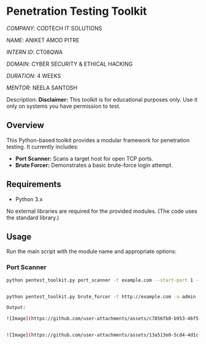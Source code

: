 # Penetration Testing Toolkit

*COMPANY*: CODTECH IT SOLUTIONS

*NAME*: ANIKET AMOD PITRE

*INTERN ID*: CT08QWA

*DOMAIN*: CYBER SECURITY & ETHICAL HACKING

*DURATION*: 4 WEEKS

*MENTOR*: NEELA SANTOSH


Description:
**Disclaimer:** This toolkit is for educational purposes only. Use it only on systems you have permission to test.

## Overview

This Python-based toolkit provides a modular framework for penetration testing. It currently includes:
- **Port Scanner:** Scans a target host for open TCP ports.
- **Brute Forcer:** Demonstrates a basic brute-force login attempt.

## Requirements

- Python 3.x

No external libraries are required for the provided modules. (The code uses the standard library.)

## Usage

Run the main script with the module name and appropriate options:

### Port Scanner

```bash
python pentest_toolkit.py port_scanner -t example.com --start-port 1 --end-port 1024 -T 100


python pentest_toolkit.py brute_forcer -t http://example.com -u admin -p path/to/password_list.txt --timeout 5

Output:

![Image](https://github.com/user-attachments/assets/c7856fb0-b953-46f5-947c-7c1c44a2984c)


![Image](https://github.com/user-attachments/assets/13a513e0-5cd4-4d1c-a04e-aa1421959f34)
